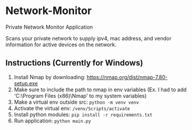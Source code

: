 # Network-Monitor
Private Network Monitor Application

Scans your private network to supply ipv4, mac address, and vendor information for active devices on the network.

## Instructions (Currently for Windows)

1. Install Nmap by downloading: https://nmap.org/dist/nmap-7.80-setup.exe
2. Make sure to include the path to nmap in env variables (Ex. I had to add 'C:\Program Files (x86)\Nmap' to my system variables)
3. Make a virtual env outside src: ``` python -m venv venv ```
3. Activate the virtual env: ``` /venv/Scripts/activate ```
4. Install python modules: ``` pip install -r requirements.txt ```
5. Run application: ``` python main.py ```